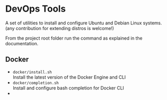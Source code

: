 # DevOps Tools
A set of utilities to install and configure Ubuntu and Debian Linux systems.  
(any contribution for extending distros is welcome!)

From the project root folder run the command as explained in the documentation.  
## Docker

* `docker/install.sh`  
  Install the latest version of the Docker Engine and CLI
* `docker/completion.sh`  
  Install and configure bash completion for Docker CLI
* 